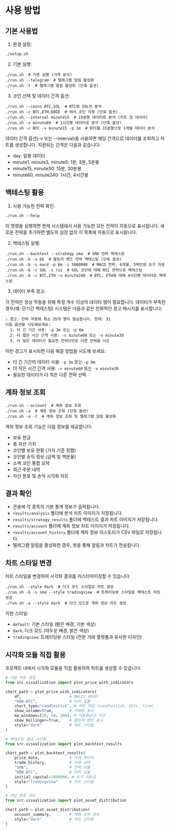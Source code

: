 # 사용 방법

## 기본 사용법

1. 환경 설정:
```
./setup.sh
```

2. 기본 실행:
```
./run.sh  # 기본 실행 (가격 분석)
./run.sh --telegram  # 텔레그램 알림 활성화
./run.sh -t  # 텔레그램 알림 활성화 (단축 옵션)
```

3. 코인 선택 및 데이터 간격 옵션:
```
./run.sh --coins BTC,SOL  # BTC와 SOL만 분석
./run.sh -c BTC,ETH,DOGE  # 여러 코인 지정 (단축 옵션)
./run.sh --interval minute15  # 15분봉 데이터로 분석 (차트 및 데이터)
./run.sh -v minute60  # 1시간봉 데이터로 분석 (단축 옵션)
./run.sh -c BTC -v minute15 -p 1m  # BTC를 15분봉으로 1개월 데이터 분석
```

데이터 간격 옵션(-v 또는 --interval)을 사용하면 해당 간격으로 데이터를 조회하고 차트를 생성합니다. 지원되는 간격은 다음과 같습니다:
- day: 일봉 데이터
- minute1, minute3, minute5: 1분, 3분, 5분봉
- minute15, minute30: 15분, 30분봉
- minute60, minute240: 1시간, 4시간봉

## 백테스팅 활용

1. 사용 가능한 전략 확인:
```
./run.sh --help
```
이 명령을 실행하면 현재 시스템에서 사용 가능한 모든 전략이 자동으로 표시됩니다. 새로운 전략을 추가하면 별도의 설정 없이 이 목록에 자동으로 표시됩니다.

2. 백테스팅 실행:
```
./run.sh --backtest --strategy sma  # SMA 전략 백테스팅
./run.sh -b -s bb  # 볼린저 밴드 전략 백테스팅 (단축 옵션)
./run.sh -b -s macd -p 6m -i 5000000  # MACD 전략, 6개월, 5백만원 초기 자본
./run.sh -b -c SOL -s rsi  # SOL 코인에 대해 RSI 전략으로 백테스팅
./run.sh -b -c BTC,ETH -v minute240  # BTC, ETH에 대해 4시간봉 데이터로 백테스팅
```

3. 데이터 부족 경고:

각 전략은 정상 작동을 위해 특정 개수 이상의 데이터 행이 필요합니다. 데이터가 부족한 경우(예: 단기간 백테스팅) 시스템은 다음과 같은 친화적인 경고 메시지를 표시합니다:

```
⚠️ 경고: 전략 적용에 최소 35개 행이 필요합니다. 현재: 31
다음 옵션을 시도해보세요:
  1. 더 긴 기간 사용: -p 3m 또는 -p 6m
  2. 더 짧은 시간 간격 사용: -v minute60 또는 -v minute30
  3. 더 많은 데이터가 필요한 전략이므로 다른 전략을 시도
```

이런 경고가 표시되면 다음 해결 방법을 시도해 보세요:
- 더 긴 기간의 데이터 사용: `-p 3m` 또는 `-p 6m`
- 더 작은 시간 간격 사용: `-v minute60` 또는 `-v minute30`
- 필요한 데이터가 더 적은 다른 전략 선택

## 계좌 정보 조회

```
./run.sh --account  # 계좌 정보 조회
./run.sh -a  # 계좌 정보 조회 (단축 옵션)
./run.sh -a -t  # 계좌 정보 조회 및 텔레그램 알림 활성화
```

계좌 정보 조회 기능은 다음 정보를 제공합니다:
- 보유 현금
- 총 자산 가치
- 코인별 보유 현황 (가치 기준 정렬)
- 코인별 손익 정보 (금액 및 백분율)
- 소액 코인 통합 요약
- 최근 주문 내역
- 자산 분포 및 손익 시각화 차트

## 결과 확인

- 콘솔에 각 종목의 기본 통계 정보가 출력됩니다.
- `results/analysis` 폴더에 분석 차트 이미지가 저장됩니다.
- `results/strategy_results` 폴더에 백테스트 결과 차트 이미지가 저장됩니다.
- `results/account` 폴더에 계좌 정보 차트 이미지가 저장됩니다.
- `results/account_history` 폴더에 계좌 정보 히스토리가 CSV 파일로 저장됩니다.
- 텔레그램 알림을 활성화한 경우, 봇을 통해 알림과 차트가 전송됩니다.

## 차트 스타일 변경

차트 스타일을 변경하여 시각화 결과를 커스터마이징할 수 있습니다:

```
./run.sh --style dark  # 다크 모드 스타일로 차트 생성
./run.sh -b -s sma --style tradingview  # 트레이딩뷰 스타일로 백테스트 차트 생성
./run.sh -a --style dark  # 다크 모드로 계좌 정보 차트 생성
```

지원 스타일:
- `default`: 기본 스타일 (밝은 배경, 기본 색상)
- `dark`: 다크 모드 (어두운 배경, 밝은 색상)
- `tradingview`: 트레이딩뷰 스타일 (전문 거래 플랫폼과 유사한 디자인)

## 시각화 모듈 직접 활용

프로젝트 내에서 시각화 모듈을 직접 활용하여 차트를 생성할 수 있습니다:

```python
# 기본 차트 생성
from src.visualization import plot_price_with_indicators

chart_path = plot_price_with_indicators(
    df,                     # OHLCV 데이터
    "KRW-BTC",              # 티커 심볼
    chart_type="candlestick", # 차트 타입 (candlestick, ohlc, line)
    show_volume=True,       # 거래량 표시
    ma_windows=[20, 50, 200], # 이동평균선 기간
    show_bollinger=True,    # 볼린저 밴드 표시
    style="dark"            # 차트 스타일
)

# 백테스트 결과 시각화
from src.visualization import plot_backtest_results

chart_path = plot_backtest_results(
    price_data,             # 가격 데이터
    trade_history,          # 거래 내역
    "SMA",                  # 전략 이름
    "KRW-BTC",              # 티커 심볼
    initial_capital=1000000, # 초기 자본금
    style="tradingview"     # 차트 스타일
)

# 자산 분포 차트
from src.visualization import plot_asset_distribution

chart_path = plot_asset_distribution(
    account_summary,        # 계좌 요약 정보
    style="dark"            # 차트 스타일
) 